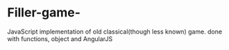 # Filler-game-
JavaScript implementation of old classical(though less known) game. done with functions, object and AngularJS
